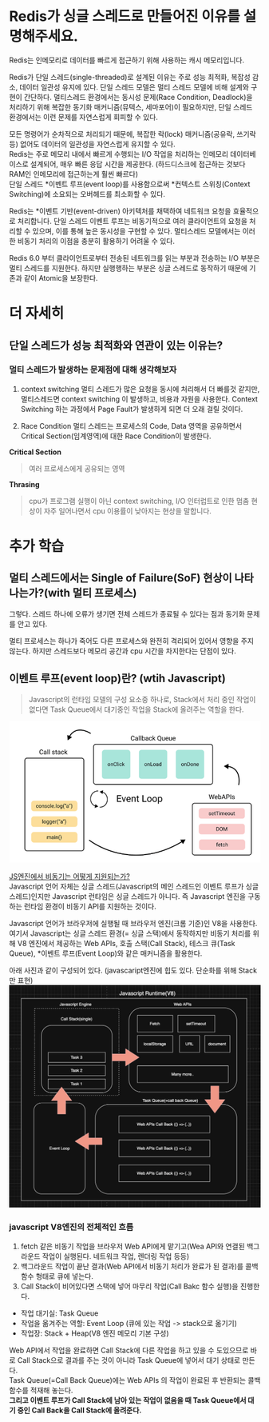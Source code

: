 # Redis가 싱글 스레드로 만들어진 이유를 설명해주세요.

Redis는 인메모리로 데이터를 빠르게 접근하기 위해 사용하는 캐시 메모리입니다.

Redis가 단일 스레드(single-threaded)로 설계된 이유는 주로 성능 최적화, 복잡성 감소, 데이터 일관성 유지에 있다.
단일 스레드 모델은 멀티 스레드 모델에 비해 설계와 구현이 간단하다. 멀티스레드 환경에서는 동시성 문제(Race Condition, Deadlock)을 처리하기 위해 복잡한 동기화 매커니즘(뮤텍스, 세마포어)이 필요하지만, 단일 스레드 환경에서는 이런 문제를 자연스럽게 회피할 수 있다.

모든 명령어가 순차적으로 처리되기 때문에, 복잡한 락(lock) 매커니즘(공유락, 쓰기락 등) 없어도 데이터의 일관성을 자연스럽게 유지할 수 있다.  
Redis는 주로 메모리 내에서 빠르게 수행되는 I/O 작업을 처리하는 인메모리 데이터베이스로 설계되어, 매우 빠른 응답 시간을 제공한다. (하드디스크에 접근하는 것보다 RAM인 인메모리에 접근하는게 훨씬 빠르다)  
단일 스레드 *이벤트 루프(event loop)를 사용함으로써 *컨텍스트 스위칭(Context Switching)에 소요되는 오버헤드를 최소화할 수 있다.

Redis는 \*이벤트 기반(event-driven) 아키텍처를 채택하여 네트워크 요청을 효율적으로 처리합니다. 단일 스레드 이벤트 루프는 비동기적으로 여러 클라이언트의 요청을 처리할 수 있으며, 이를 통해 높은 동시성을 구현할 수 있다. 멀티스레드 모델에서는 이러한 비동기 처리의 이점을 충분히 활용하기 어려울 수 있다.

Redis 6.0 부터 클라이언트로부터 전송된 네트워크를 읽는 부분과 전송하는 I/O 부분은 멀티 스레드를 지원한다. 하지만 실행행하는 부분은 싱글 스레드로 동작하기 때문에 기존과 같이 Atomic을 보장한다.

# 더 자세히

## 단일 스레드가 성능 최적화와 연관이 있는 이유는?

### 멀티 스레드가 발생하는 문제점에 대해 생각해보자

1. context switching
   멀티 스레드가 많은 요청을 동시에 처리해서 더 빠를것 같지만, 멀티스레드면 context switching 이 발생하고, 비용과 자원을 사용한다.
   Context Switching 하는 과정에서 Page Fault가 발생하게 되면 더 오래 걸릴 것이다.

2. Race Condition
   멀티 스레드는 프로세스의 Code, Data 영역을 공유하면서 Critical Section(임계영역)에 대한 Race Condition이 발생한다.

**Critical Section**

> 여러 프로세스에게 공유되는 영역

**Thrasing**

> cpu가 프로그램 실행이 아닌 context switching, I/O 인터럽트로 인한 멈춤 현상이 자주 일어나면서 cpu 이용률이 낮아지는 현상을 말합니다.

# 추가 학습

## 멀티 스레드에서는 Single of Failure(SoF) 현상이 나타나는가?(with 멀티 프로세스)

그렇다. 스레드 하나에 오류가 생기면 전체 스레드가 종료될 수 있다는 점과 동기화 문제를 안고 있다.

멀티 프로세스는 하나가 죽어도 다른 프로세스와 완전히 격리되어 있어서 영향을 주지 않는다. 하지만 스레드보다 메모리 공간과 cpu 시간을 차지한다는 단점이 있다.

## 이벤트 루프(event loop)란? (wtih Javascript)

> Javascript의 런타임 모델의 구성 요소중 하나로, Stack에서 처리 중인 작업이 없다면 Task Queue에서 대기중인 작업을 Stack에 올려주는 역할을 한다.

![js 비동기 처리](./images/js%20비동기%20처기%20과정.png)

[JS엔진에서 비동기는 어떻게 지원되는가?](https://mystudylog.tistory.com/104#%E2%9C%85%20JS%EC%97%94%EC%A7%84%EC%97%90%EC%84%9C%20%EB%B9%84%EB%8F%99%EA%B8%B0%EB%8A%94%20%EC%96%B4%EB%96%BB%EA%B2%8C%20%EC%A7%80%EC%9B%90%EB%90%98%EB%8A%94%EA%B2%83%EC%9D%B8%EA%B0%80%3F%20API%EB%A5%BC%20%ED%86%B5%ED%95%B4-1)  
Javascript 언어 자체는 싱글 스레드(Javascript의 메인 스레드인 이벤트 루프가 싱글 스레드)인지만 Javascript 런타임은 싱글 스레드가 아니다. 즉 Javascript 엔진을 구동하는 런타임 환경이 비동기 API를 지원하는 것이다.

Javascript 언어가 브라우저에 실행될 때 브라우저 엔진(크롬 기준)인 V8을 사용한다. 여기서 Javascript는 싱글 스레드 환경(= 싱글 스택)에서 동작하지만 비동기 처리를 위해 V8 엔진에서 제공하는 Web APIs, 호출 스택(Call Stack), 테스크 큐(Task Queue), \*이벤트 루프(Event Loop)와 같은 매커니즘을 활용한다.

아래 사진과 같이 구성되어 있다. (javascaript엔진에 힙도 있다. 단순화를 위해 Stack 만 표현)
![javascript_runtime](./images/javascript_runtime.png)

### javascript V8엔진의 전체적인 흐름

1. fetch 같은 비동기 작업을 브라우저 Web API에게 맡기고(Wea API와 연결된 백그라운드 작업이 실행된다. 네트워크 작업, 렌더링 작업 등등)
2. 백그라운드 작업이 끝난 결과(Web API에서 비동기 처리가 완료가 된 결과)를 콜백 함수 형태로 큐에 넣는다.
3. Call Stack이 비어있다면 스택에 넣어 마무리 작업(Call Bakc 함수 실행)을 진행한다.

- 작업 대기실: Task Queue
- 작업을 옮겨주는 역할: Event Loop (큐에 있는 작업 -> stack으로 옮기기)
- 작업장: Stack + Heap(V8 엔진 메모리 기본 구성)

Web API에서 작업을 완료하면 Call Stack에 다른 작업을 하고 있을 수 도있으므로 바로 Call Stack으로 결과를 주는 것이 아니라 Task Queue에 넣어서 대기 상태로 만든다.  
Task Queue(=Call Back Queue)에는 Web APIs 의 작업이 완료된 후 반환되는 콜백 함수를 적재해 놓는다.  
**그리고 이벤트 루프가 Call Stack에 남아 있는 작업이 없음을 때 Task Queue에서 대기 중인 Call Back을 Call Stack에 올려준다.**
